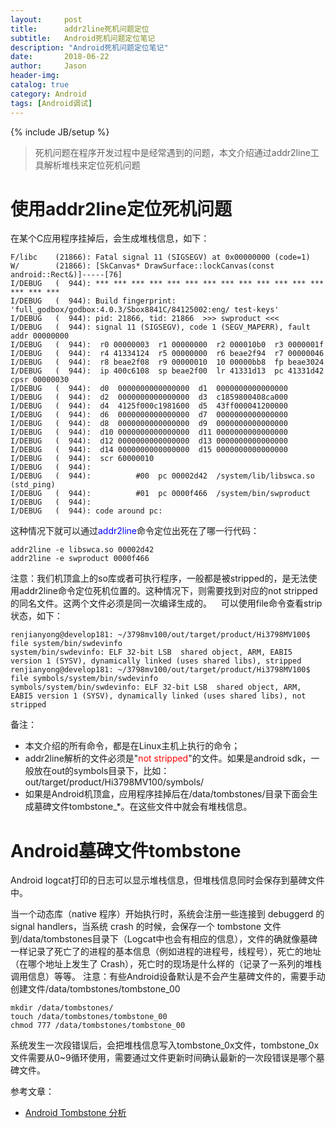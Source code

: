 ```yaml
---
layout:     post
title:      addr2line死机问题定位
subtitle:   Android死机问题定位笔记
description: "Android死机问题定位笔记"
date:       2018-06-22
author:     Jason
header-img:
catalog: true
category: Android
tags: [Android调试]
---
```

{% include JB/setup %}

>死机问题在程序开发过程中是经常遇到的问题，本文介绍通过addr2line工具解析堆栈来定位死机问题

# 使用addr2line定位死机问题
在某个C应用程序挂掉后，会生成堆栈信息，如下：
```
F/libc    (21866): Fatal signal 11 (SIGSEGV) at 0x00000000 (code=1)
W/        (21866): [SkCanvas* DrawSurface::lockCanvas(const android::Rect&)]-----[76]
I/DEBUG   (  944): *** *** *** *** *** *** *** *** *** *** *** *** *** *** *** ***
I/DEBUG   (  944): Build fingerprint: 'full_godbox/godbox:4.0.3/Sbox8841C/84125002:eng/ test-keys'
I/DEBUG   (  944): pid: 21866, tid: 21866  >>> swproduct <<<
I/DEBUG   (  944): signal 11 (SIGSEGV), code 1 (SEGV_MAPERR), fault addr 00000000
I/DEBUG   (  944):  r0 00000003  r1 00000000  r2 000010b0  r3 0000001f
I/DEBUG   (  944):  r4 41334124  r5 00000000  r6 beae2f94  r7 00000046
I/DEBUG   (  944):  r8 beae2f08  r9 00000010  10 00000bb8  fp beae3024
I/DEBUG   (  944):  ip 400c6108  sp beae2f00  lr 41331d13  pc 41331d42  cpsr 00000030
I/DEBUG   (  944):  d0  0000000000000000  d1  0000000000000000
I/DEBUG   (  944):  d2  0000000000000000  d3  c1859800408ca000
I/DEBUG   (  944):  d4  4125f000c1981600  d5  43ff000041200000
I/DEBUG   (  944):  d6  0000000000000000  d7  0000000000000000
I/DEBUG   (  944):  d8  0000000000000000  d9  0000000000000000
I/DEBUG   (  944):  d10 0000000000000000  d11 0000000000000000
I/DEBUG   (  944):  d12 0000000000000000  d13 0000000000000000
I/DEBUG   (  944):  d14 0000000000000000  d15 0000000000000000
I/DEBUG   (  944):  scr 60000010
I/DEBUG   (  944):
I/DEBUG   (  944):          #00  pc 00002d42  /system/lib/libswca.so (std_ping)
I/DEBUG   (  944):          #01  pc 0000f466  /system/bin/swproduct
I/DEBUG   (  944):
I/DEBUG   (  944): code around pc:
```
这种情况下就可以通过<span style='color:blue'>addr2line</span>命令定位出死在了哪一行代码：
```
addr2line -e libswca.so 00002d42
addr2line -e swproduct 0000f466
```

注意：我们机顶盒上的so库或者可执行程序，一般都是被stripped的，是无法使用addr2line命令定位死机位置的。这种情况下，则需要找到对应的not stripped的同名文件。这两个文件必须是同一次编译生成的。
&ensp; 可以使用file命令查看strip状态，如下：
```
renjianyong@develop181: ~/3798mv100/out/target/product/Hi3798MV100$ file system/bin/swdevinfo
system/bin/swdevinfo: ELF 32-bit LSB  shared object, ARM, EABI5 version 1 (SYSV), dynamically linked (uses shared libs), stripped
renjianyong@develop181: ~/3798mv100/out/target/product/Hi3798MV100$ file symbols/system/bin/swdevinfo
symbols/system/bin/swdevinfo: ELF 32-bit LSB  shared object, ARM, EABI5 version 1 (SYSV), dynamically linked (uses shared libs), not stripped
```

备注：
* 本文介绍的所有命令，都是在Linux主机上执行的命令；
* addr2line解析的文件必须是"<span style='color:red'>not stripped</span>"的文件。如果是android sdk，一般放在out的symbols目录下，比如：out/target/product/Hi3798MV100/symbols/
* 如果是Android机顶盒，应用程序挂掉后在/data/tombstones/目录下面会生成墓碑文件tombstone_*。在这些文件中就会有堆栈信息。

# Android墓碑文件tombstone
Android logcat打印的日志可以显示堆栈信息，但堆栈信息同时会保存到墓碑文件中。

当一个动态库（native 程序）开始执行时，系统会注册一些连接到 debuggerd 的 signal handlers，当系统 crash 的时候，会保存一个 tombstone 文件到/data/tombstones目录下（Logcat中也会有相应的信息），文件的确就像墓碑一样记录了死亡了的进程的基本信息（例如进程的进程号，线程号），死亡的地址（在哪个地址上发生了 Crash），死亡时的现场是什么样的（记录了一系列的堆栈调用信息）等等。
注意：有些Android设备默认是不会产生墓碑文件的，需要手动创建文件/data/tombstones/tombstone_00
```
mkdir /data/tombstones/
touch /data/tombstones/tombstone_00
chmod 777 /data/tombstones/tombstone_00
```
系统发生一次段错误后，会把堆栈信息写入tombstone_0x文件，tombstone_0x文件需要从0~9循环使用，需要通过文件更新时间确认最新的一次段错误是哪个墓碑文件。

参考文章：
* [Android Tombstone 分析](http://www.cnblogs.com/CoderTian/p/5980426.html)
